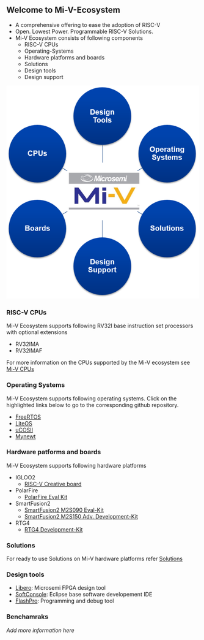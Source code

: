 ## Welcome to Mi-V-Ecosystem
  
- A comprehensive offering to ease the adoption of RISC-V
- Open. Lowest Power. Programmable RISC-V Solutions.
- Mi-V Ecosystem consists of following components
  - RISC-V CPUs
  - Operating-Systems
  - Hardware platforms and boards
  - Solutions
  - Design tools
  - Design support
  
  
![Mi-V EchoSystem](/images/Mi-V_Bubbles.png)
  

### RISC-V CPUs
Mi-V Ecosystem supports following RV32I base instruction set processors with optional extensions
- RV32IMA
- RV32IMAF

For more information on the CPUs supported by the Mi-V ecosystem see [Mi-V CPUs](https://github.com/RISCV-on-Microsemi-FPGA/CPUs)

### Operating Systems

Mi-V Ecosystem supports following operating systems. Click on the highlighted links
below to go to the corresponding github repository.
- [FreeRTOS](https://github.com/RISCV-on-Microsemi-FPGA/FreeRTOS)
- [LiteOS](https://github.com/RISCV-on-Microsemi-FPGA/LiteOS)
- [uCOSII](https://github.com/RISCV-on-Microsemi-FPGA/uCOS)
- [Mynewt](https://github.com/RISCV-on-Microsemi-FPGA/Mynewt)
    
### Hardware patforms and boards

Mi-V Ecosystem supports following hardware platforms
- IGLOO2
  - [RISC-V Creative board](https://github.com/RISCV-on-Microsemi-FPGA/RISC-V-Creative-Board)
- PolarFire
  - [PolarFire Eval Kit](https://github.com/RISCV-on-Microsemi-FPGA/PolarFire-Eval-Kit)
- SmartFusion2
  - [SmartFusion2 M2S090 Eval-Kit](https://github.com/RISCV-on-Microsemi-FPGA/SmartFusion2-Eval-Kit)
  - [SmartFusion2 M2S150 Adv. Development-Kit](https://github.com/RISCV-on-Microsemi-FPGA/SmartFusion2-Advanced-Dev-Kit)
- RTG4
  - [RTG4 Development-Kit](https://github.com/RISCV-on-Microsemi-FPGA/RTG4-Development-Kit)
        
### Solutions
For ready to use Solutions on Mi-V hardware platforms refer [Solutions](https://github.com/RISCV-on-Microsemi-FPGA/Solutions)

### Design tools
- [Libero](https://github.com/RISCV-on-Microsemi-FPGA/Libero): Microsemi FPGA design tool
- [SoftConsole](https://github.com/RISCV-on-Microsemi-FPGA/SoftConsole): Eclipse base software developement IDE
- [FlashPro](https://github.com/RISCV-on-Microsemi-FPGA/FlashPro): Programming and debug tool

### Benchamraks
_Add more information here_
